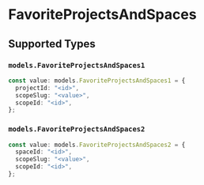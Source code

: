 # FavoriteProjectsAndSpaces


## Supported Types

### `models.FavoriteProjectsAndSpaces1`

```typescript
const value: models.FavoriteProjectsAndSpaces1 = {
  projectId: "<id>",
  scopeSlug: "<value>",
  scopeId: "<id>",
};
```

### `models.FavoriteProjectsAndSpaces2`

```typescript
const value: models.FavoriteProjectsAndSpaces2 = {
  spaceId: "<id>",
  scopeSlug: "<value>",
  scopeId: "<id>",
};
```

